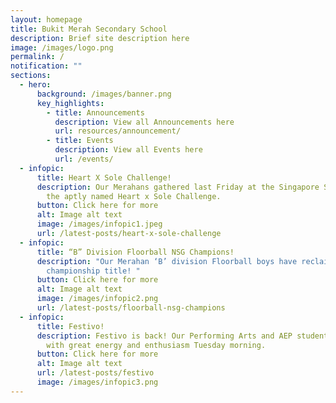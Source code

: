 ```yaml
---
layout: homepage
title: Bukit Merah Secondary School
description: Brief site description here
image: /images/logo.png
permalink: /
notification: ""
sections:
  - hero:
      background: /images/banner.png
      key_highlights:
        - title: Announcements
          description: View all Announcements here
          url: resources/announcement/
        - title: Events
          description: View all Events here
          url: /events/
  - infopic:
      title: Heart X Sole Challenge!
      description: Our Merahans gathered last Friday at the Singapore Sports Hub for
        the aptly named Heart x Sole Challenge.
      button: Click here for more
      alt: Image alt text
      image: /images/infopic1.jpeg
      url: /latest-posts/heart-x-sole-challenge
  - infopic:
      title: “B” Division Floorball NSG Champions!
      description: "Our Merahan ‘B’ division Floorball boys have reclaimed the
        championship title! "
      button: Click here for more
      alt: Image alt text
      image: /images/infopic2.png
      url: /latest-posts/floorball-nsg-champions
  - infopic:
      title: Festivo!
      description: Festivo is back! Our Performing Arts and AEP students performed
        with great energy and enthusiasm Tuesday morning.
      button: Click here for more
      alt: Image alt text
      url: /latest-posts/festivo
      image: /images/infopic3.png
---
```

